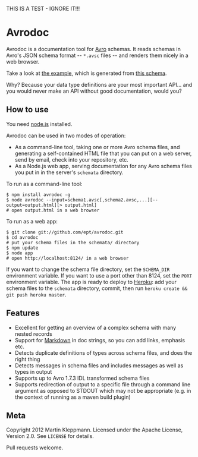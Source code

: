 THIS IS A TEST - IGNORE IT!!!

Avrodoc
=======

Avrodoc is a documentation tool for [Avro](http://avro.apache.org/) schemas. It reads schemas in
Avro's JSON schema format -- `*.avsc` files -- and renders them nicely in a web browser.

Take a look at [the example](http://avrodoc.herokuapp.com/#/), which is generated from
[this schema](https://github.com/ept/avrodoc/blob/master/schemata/example.avsc).

Why? Because your data type definitions are your most important API... and you would never make an
API without good documentation, would you?


How to use
----------

You need [node.js](http://nodejs.org/) installed.

Avrodoc can be used in two modes of operation:

* As a command-line tool, taking one or more Avro schema files, and generating a self-contained HTML
  file that you can put on a web server, send by email, check into your repository, etc.
* As a Node.js web app, serving documentation for any Avro schema files you put in in the server's
  `schemata` directory.

To run as a command-line tool:

    $ npm install avrodoc -g
    $ node avrodoc --input=schema1.avsc[,schema2.avsc,...][--output=output.html][> output.html] 
    # open output.html in a web browser

To run as a web app:

    $ git clone git://github.com/ept/avrodoc.git
    $ cd avrodoc
    # put your schema files in the schemata/ directory
    $ npm update
    $ node app
    # open http://localhost:8124/ in a web browser

If you want to change the schema file directory, set the `SCHEMA_DIR` environment variable. If you
want to use a port other than 8124, set the `PORT` environment variable. The app is ready to deploy
to [Heroku](http://www.heroku.com/): add your schema files to the `schemata` directory, commit,
then run `heroku create && git push heroku master`.

Features
----------

* Excellent for getting an overview of a complex schema with many nested records
* Support for [Markdown](http://daringfireball.net/projects/markdown/syntax) in doc strings, so you
  can add links, emphasis etc.
* Detects duplicate definitions of types across schema files, and does the right thing
* Detects messages in schema files and includes messages as well as types in output
* Supports up to Avro 1.7.3 IDL transformed schema files
* Supports redirection of output to a specific file through a command line argument as opposed
  to STDOUT which may not be appropriate (e.g. in the context of running as a maven build plugin)

Meta
----
Copyright 2012 Martin Kleppmann. Licensed under the Apache License, Version 2.0.
See `LICENSE` for details.

Pull requests welcome.
